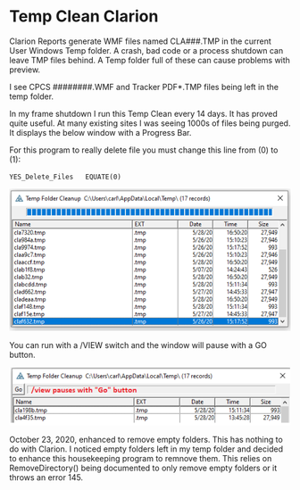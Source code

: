 # Temp Clean Clarion

Clarion Reports generate WMF files named CLA###.TMP in the current User Windows Temp folder. A crash, bad code or a process shutdown can leave TMP files behind. A Temp folder full of these can cause problems with preview.

I see CPCS ########.WMF and Tracker PDF*.TMP files being left in the temp folder.

In my frame shutdown I run this Temp Clean every 14 days. It has proved quite useful. At many existing sites I was seeing 1000s of files being purged. It displays the below window with a Progress Bar. 

For this program to really delete file you must change this line from (0) to (1):

```clarion
YES_Delete_Files   EQUATE(0)
```

![capture](readme_cap.png)

You can run with a /VIEW switch and the window will pause with a GO button.

![capture](readme_view.png)

October 23, 2020, enhanced to remove empty folders. This has nothing to do with Clarion. I noticed empty folders left in my temp folder and decided to enhance this housekeeping program to remnove them.
 This relies on RemoveDirectory() being documented to only remove empty folders or it throws an error 145.